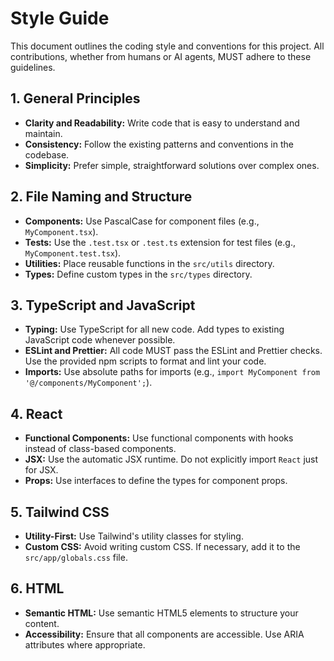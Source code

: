 # Style Guide

This document outlines the coding style and conventions for this project. All contributions, whether from humans or AI agents, MUST adhere to these guidelines.

## 1. General Principles

- **Clarity and Readability:** Write code that is easy to understand and maintain.
- **Consistency:** Follow the existing patterns and conventions in the codebase.
- **Simplicity:** Prefer simple, straightforward solutions over complex ones.

## 2. File Naming and Structure

- **Components:** Use PascalCase for component files (e.g., `MyComponent.tsx`).
- **Tests:** Use the `.test.tsx` or `.test.ts` extension for test files (e.g., `MyComponent.test.tsx`).
- **Utilities:** Place reusable functions in the `src/utils` directory.
- **Types:** Define custom types in the `src/types` directory.

## 3. TypeScript and JavaScript

- **Typing:** Use TypeScript for all new code. Add types to existing JavaScript code whenever possible.
- **ESLint and Prettier:** All code MUST pass the ESLint and Prettier checks. Use the provided npm scripts to format and lint your code.
- **Imports:** Use absolute paths for imports (e.g., `import MyComponent from '@/components/MyComponent';`).

## 4. React

- **Functional Components:** Use functional components with hooks instead of class-based components.
- **JSX:** Use the automatic JSX runtime. Do not explicitly import `React` just for JSX.
- **Props:** Use interfaces to define the types for component props.

## 5. Tailwind CSS

- **Utility-First:** Use Tailwind's utility classes for styling.
- **Custom CSS:** Avoid writing custom CSS. If necessary, add it to the `src/app/globals.css` file.

## 6. HTML

- **Semantic HTML:** Use semantic HTML5 elements to structure your content.
- **Accessibility:** Ensure that all components are accessible. Use ARIA attributes where appropriate.
